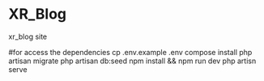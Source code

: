 # XR_Blog
xr_blog site

 #for access the dependencies
cp .env.example .env
compose install 
php artisan migrate
php artisan db:seed
npm install && npm run dev
php artisn serve
